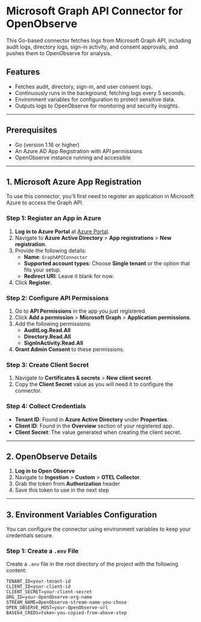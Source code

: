 # Microsoft Graph API Connector for OpenObserve

This Go-based connector fetches logs from Microsoft Graph API, including audit logs, directory logs, sign-in activity, and consent approvals, and pushes them to OpenObserve for analysis.

## Features

- Fetches audit, directory, sign-in, and user consent logs.
- Continuously runs in the background, fetching logs every 5 seconds.
- Environment variables for configuration to protect sensitive data.
- Outputs logs to OpenObserve for monitoring and security insights.

---

## Prerequisites

- Go (version 1.16 or higher)
- An Azure AD App Registration with API permissions
- OpenObserve instance running and accessible

---

## 1. Microsoft Azure App Registration

To use this connector, you'll first need to register an application in Microsoft Azure to access the Graph API.

### Step 1: Register an App in Azure

1. **Log in to Azure Portal** at [Azure Portal](https://portal.azure.com).
2. Navigate to **Azure Active Directory** > **App registrations** > **New registration**.
3. Provide the following details:
   - **Name**: `GraphAPIConnector`
   - **Supported account types**: Choose **Single tenant** or the option that fits your setup.
   - **Redirect URI**: Leave it blank for now.
4. Click **Register**.

### Step 2: Configure API Permissions

1. Go to **API Permissions** in the app you just registered.
2. Click **Add a permission** > **Microsoft Graph** > **Application permissions**.
3. Add the following permissions:
   - **AuditLog.Read.All**
   - **Directory.Read.All**
   - **SignInActivity.Read.All**
4. **Grant Admin Consent** to these permissions.

### Step 3: Create Client Secret

1. Navigate to **Certificates & secrets** > **New client secret**.
2. Copy the **Client Secret** value as you will need it to configure the connector.

### Step 4: Collect Credentials

- **Tenant ID**: Found in **Azure Active Directory** under **Properties**.
- **Client ID**: Found in the **Overview** section of your registered app.
- **Client Secret**: The value generated when creating the client secret.

---

## 2. OpenObserve Details

1. **Log in to Open Observe**
2. Navigate to **Ingestion** > **Custom** > **OTEL Collector**.
3. Grab the token from **Authorization** header
4. Save this token to use in the next step

---

## 3. Environment Variables Configuration

You can configure the connector using environment variables to keep your credentials secure.

### Step 1: Create a `.env` File

Create a `.env` file in the root directory of the project with the following content:

```env
TENANT_ID=your-tenant-id
CLIENT_ID=your-client-id
CLIENT_SECRET=your-client-secret
ORG_ID=your-OpenObserve-org-name
STREAM_NAME=OpenObserve-stream-name-you-chose
OPEN_OBSERVE_HOST=your-OpenObserve-url
BASE64_CREDS=token-you-copied-from-above-step
